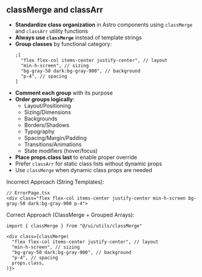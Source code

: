 
## classMerge and classArr

- **Standardize class organization** in Astro components using `classMerge` and `classArr` utility functions
- **Always use `classMerge`** instead of template strings
- **Group classes** by functional category:
  ```tsx
  ;[
    "flex flex-col items-center justify-center", // layout
    "min-h-screen", // sizing
    "bg-gray-50 dark:bg-gray-900", // background
    "p-4", // spacing
  ]
  ```
- **Comment each group** with its purpose
- **Order groups logically**:
  - Layout/Positioning
  - Sizing/Dimensions
  - Backgrounds
  - Borders/Shadows
  - Typography
  - Spacing/Margin/Padding
  - Transitions/Animations
  - State modifiers (hover/focus)
- **Place props.class last** to enable proper override
- Prefer `classArr` for static class lists without dynamic props
- Use `classMerge` when dynamic class props are needed


Incorrect Approach (String Templates):

```tsx
// ErrorPage.tsx
<div class="flex flex-col items-center justify-center min-h-screen bg-gray-50 dark:bg-gray-900 p-4">
```

Correct Approach (ClassMerge + Grouped Arrays):

```tsx
import { classMerge } from "@/ui/utils/classMerge"

<div class={classMerge(
  "flex flex-col items-center justify-center", // layout
  "min-h-screen", // sizing
  "bg-gray-50 dark:bg-gray-900", // background
  "p-4", // spacing
  props.class,
)}>
```
